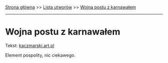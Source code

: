 [Strona główna](../index.md) >> [Lista utworów](../list.md) >> [Wojna postu z karnawałem](646.md)

---

# Wojna postu z karnawałem

Tekst: [kaczmarski.art.pl](https://www.kaczmarski.art.pl/tworczosc/wiersze/wojna-postu-z-karnawalem/)

Element pospolity, nic ciekawego.